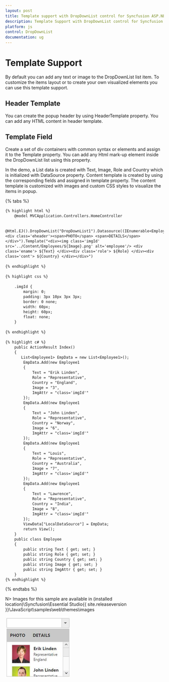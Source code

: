 ```yaml
---
layout: post
title: Template support with DropDownList control for Syncfusion ASP.NET MVC
description: Template Support with DropDownList control for Syncfusion ASP.NET MVC
platform: js
control: DropDownList
documentation: ug
---
```


# Template Support

By default you can add any text or image to the DropDownList list item. To customize the items layout or to create your own visualized elements you can use this template support.

## Header Template

You can create the popup header by using HeaderTemplate property. You can add any HTML content in header template.

## Template Field

Create a set of div containers with common syntax or elements and assign it to the Template property. You can add any Html mark-up element inside the DropDownList list using this property.

In the demo, a List data is created with Text, Image, Role and Country which is initialized with DataSource property. Content template is created by using the corresponding fields and assigned in template property. The content template is customized with images and custom CSS styles to visualize the items in popup.

{% tabs %}

	{% highlight html %}
        @model MVCApplication.Controllers.HomeController
        
        @Html.EJ().DropDownList("DropDownList1").Datasource((IEnumerable<Employee1>)ViewData["LocalDataSource"]).HeaderTemplate("<div class='eheader'><span>PHOTO</span> <span>DETAILS</span></div>").Template("<div><img class='imgId' src='../Content/Employees/${Image}.png' alt='employee'/> <div class='ename'> ${Text} </div><div class='role'> ${Role} </div><div class='cont'> ${Country} </div></div>")
		
	{% endhighlight %}
    
    {% highlight css %}

    	.imgId {
        	margin: 0;
        	padding: 3px 10px 3px 3px;
        	border: 0 none;
        	width: 60px;
        	height: 60px;
        	float: none;
    	}

    {% endhighlight %}
    
    {% highlight c# %}
        public ActionResult Index()
        {
           List<Employee1> EmpData = new List<Employee1>();
            EmpData.Add(new Employee1
            {
                Text = "Erik Linden",
                Role = "Representative",
                Country = "England",
                Image = "3",
                ImgAttr = "class='imgId'"
            });
            EmpData.Add(new Employee1
            {
                Text = "John Linden",
                Role = "Representative",
                Country = "Norway",
                Image = "6",
                ImgAttr = "class='imgId'"
            });
            EmpData.Add(new Employee1
            {
                Text = "Louis",
                Role = "Representative",
                Country = "Australia",
                Image = "7",
                ImgAttr = "class='imgId'"
            });
            EmpData.Add(new Employee1
            {
                Text = "Lawrence",
                Role = "Representative",
                Country = "India",
                Image = "8",
                ImgAttr = "class='imgId'"
            });
            ViewData["LocalDataSource"] = EmpData;
            return View();
        }
        public class Employee
        {
            public string Text { get; set; }
            public string Role { get; set; }
            public string Country { get; set; }
            public string Image { get; set; }
            public string ImgAttr { get; set; }
        }
    {% endhighlight %}
    
{% endtabs %}

N> Images for this sample are available in (installed location)\Syncfusion\Essential Studio\{{ site.releaseversion }}\JavaScript\samples\web\themes\images<br/>

![](TemplateSupport_images/TemplateSupport_img1.jpeg)

